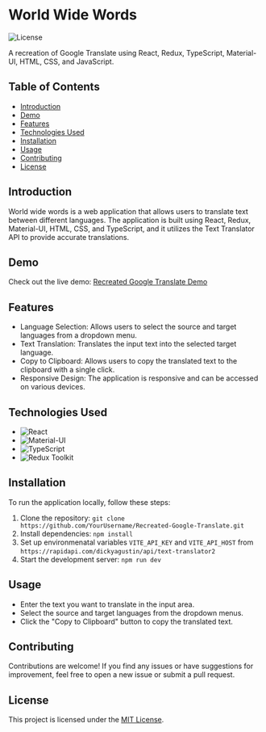 # World Wide Words

![License](https://img.shields.io/badge/license-MIT-blue.svg)

A recreation of Google Translate using React, Redux, TypeScript, Material-UI, HTML, CSS, and JavaScript.

## Table of Contents

- [Introduction](#introduction)
- [Demo](#demo)
- [Features](#features)
- [Technologies Used](#technologies-used)
- [Installation](#installation)
- [Usage](#usage)
- [Contributing](#contributing)
- [License](#license)

## Introduction

World wide words is a web application that allows users to translate text between different languages. The application is built using React, Redux, Material-UI, HTML, CSS, and TypeScript, and it utilizes the Text Translator API to provide accurate translations.

## Demo

Check out the live demo: [Recreated Google Translate Demo](https://worldwidewords.netlify.app)

## Features

- Language Selection: Allows users to select the source and target languages from a dropdown menu.
- Text Translation: Translates the input text into the selected target language.
- Copy to Clipboard: Allows users to copy the translated text to the clipboard with a single click.
- Responsive Design: The application is responsive and can be accessed on various devices.

## Technologies Used

- ![React](https://img.shields.io/badge/React-18.2.0-blue?logo=react&style=flat-square)
- ![Material-UI](https://img.shields.io/badge/Material--UI-5.14.1-teal?logo=material-ui&logoColor=white&style=flat-square)
- ![TypeScript](https://img.shields.io/badge/TypeScript-5.1.6-blue?logo=typescript&style=flat-square)
- ![Redux Toolkit](https://img.shields.io/badge/Redux_Toolkit-1.9.5-purple?logo=redux&logoColor=white&style=flat-square)

## Installation

To run the application locally, follow these steps:

1. Clone the repository: `git clone https://github.com/YourUsername/Recreated-Google-Translate.git`
2. Install dependencies: `npm install`
3. Set up environmenatal variables `VITE_API_KEY` and `VITE_API_HOST` from `https://rapidapi.com/dickyagustin/api/text-translator2`
4. Start the development server: `npm run dev`

## Usage

- Enter the text you want to translate in the input area.
- Select the source and target languages from the dropdown menus.
- Click the "Copy to Clipboard" button to copy the translated text.

## Contributing

Contributions are welcome! If you find any issues or have suggestions for improvement, feel free to open a new issue or submit a pull request.

## License

This project is licensed under the [MIT License](LICENSE).


